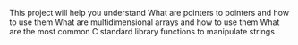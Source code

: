 This project will help you understand
What are pointers to pointers and how to use them
What are multidimensional arrays and how to use them
What are the most common C standard library functions to manipulate strings
